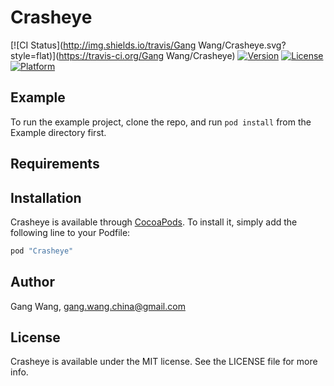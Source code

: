 # Crasheye

[![CI Status](http://img.shields.io/travis/Gang Wang/Crasheye.svg?style=flat)](https://travis-ci.org/Gang Wang/Crasheye)
[![Version](https://img.shields.io/cocoapods/v/Crasheye.svg?style=flat)](http://cocoapods.org/pods/Crasheye)
[![License](https://img.shields.io/cocoapods/l/Crasheye.svg?style=flat)](http://cocoapods.org/pods/Crasheye)
[![Platform](https://img.shields.io/cocoapods/p/Crasheye.svg?style=flat)](http://cocoapods.org/pods/Crasheye)

## Example

To run the example project, clone the repo, and run `pod install` from the Example directory first.

## Requirements

## Installation

Crasheye is available through [CocoaPods](http://cocoapods.org). To install
it, simply add the following line to your Podfile:

```ruby
pod "Crasheye"
```

## Author

Gang Wang, gang.wang.china@gmail.com

## License

Crasheye is available under the MIT license. See the LICENSE file for more info.

